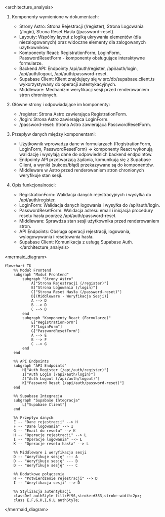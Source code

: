 <architecture_analysis>
1. Komponenty wymienione w dokumentach:
   - Strony Astro: Strona Rejestracji (/register), Strona Logowania (/login), Strona Reset Hasła (/password-reset).
   - Layouty: Wspólny layout z logiką ukrywania elementów (dla niezalogowanych) oraz widoczne elementy dla zalogowanych użytkowników.
   - Komponenty React: RegistrationForm, LoginForm, PasswordResetForm - komponenty obsługujące interaktywne formularze.
   - Backend API: Endpointy /api/auth/register, /api/auth/login, /api/auth/logout, /api/auth/password-reset.
   - Supabase Client: Klient znajdujący się w src/db/supabase.client.ts wykorzystywany do operacji autentykacyjnych.
   - Middleware: Mechanizm weryfikacji sesji przed renderowaniem stron chronionych.

2. Główne strony i odpowiadające im komponenty:
   - /register: Strona Astro zawierająca RegistrationForm.
   - /login: Strona Astro zawierająca LoginForm.
   - /password-reset: Strona Astro zawierająca PasswordResetForm.

3. Przepływ danych między komponentami:
   - Użytkownik wprowadza dane w formularzach (RegistrationForm, LoginForm, PasswordResetForm) -> komponenty React wykonują walidację i wysyłają dane do odpowiednich backend endpointów.
   - Endpointy API przetwarzają żądania, komunikują się z Supabase Client, a wyniki (sukces/błąd) przekazywane są do komponentów.
   - Middleware w Astro przed renderowaniem stron chronionych weryfikuje stan sesji.

4. Opis funkcjonalności:
   - RegistrationForm: Walidacja danych rejestracyjnych i wysyłka do /api/auth/register.
   - LoginForm: Walidacja danych logowania i wysyłka do /api/auth/login.
   - PasswordResetForm: Walidacja adresu email i inicjacja procedury resetu hasła poprzez /api/auth/password-reset.
   - Middleware: Sprawdza stan sesji użytkownika przed renderowaniem stron.
   - API Endpoints: Obsługa operacji rejestracji, logowania, wylogowywania i resetowania hasła.
   - Supabase Client: Komunikacja z usługą Supabase Auth.
</architecture_analysis>

<mermaid_diagram>
```mermaid
flowchart TD
    %% Moduł Frontend
    subgraph "Moduł Frontend"
        subgraph "Strony Astro"
            A["Strona Rejestracji (/register)"]
            B["Strona Logowania (/login)"]
            C["Strona Reset Hasła (/password-reset)"]
            D[(Middleware - Weryfikacja Sesji)]
            A --> D
            B --> D
            C --> D
        end
        subgraph "Komponenty React (Formularze)"
            E["RegistrationForm"]
            F["LoginForm"]
            G["PasswordResetForm"]
            A --> E
            B --> F
            C --> G
        end
    end

    %% API Endpoints
    subgraph "API Endpoints"
        H["Auth Register (/api/auth/register)"]
        I["Auth Login (/api/auth/login)"]
        J["Auth Logout (/api/auth/logout)"]
        K["Password Reset (/api/auth/password-reset)"]
    end

    %% Supabase Integracja
    subgraph "Supabase Integracja"
        L["Supabase Client"]
    end

    %% Przepływ danych
    E -- "Dane rejestracji" --> H
    F -- "Dane logowania" --> I
    G -- "Email do resetu" --> K
    H -- "Operacje rejestracji" --> L
    I -- "Operacje logowania" --> L
    K -- "Operacje resetu hasła" --> L

    %% Middleware i weryfikacja sesji
    D -- "Weryfikuje sesję" --- A
    D -- "Weryfikuje sesję" --- B
    D -- "Weryfikuje sesję" --- C

    %% Dodatkowe połączenia
    H -- "Potwierdzenie rejestracji" --> D
    I -- "Weryfikacja sesji" --> D

    %% Stylizacja autentykacji
    classDef authStyle fill:#f96,stroke:#333,stroke-width:2px;
    class E,F,G,H,I,K,L authStyle;
``` 
</mermaid_diagram> 